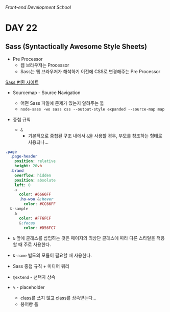 ###### Front-end Development School

# DAY 22

## Sass (Syntactically Awesome Style Sheets) 
* Pre Processor
  * 웹 브라우저는 Processor 
  * Sass는 웹 브라우저가 해석하기 이전에 CSS로 변경해주는 Pre Processor

 [Sass 변환 사이트](css2sass.herokuapp.com)

* Sourcemap - Source Navigation
  * 어떤 Sass 파일에 문제가 있는지 알려주는 툴 
  * `node-sass -wo sass css --output-style expanded --source-map map`

* 중첩 규칙
  * `&`
    * 기본적으로 중첩된 구조 내에서 `&`을 사용할 경우, 부모를 창조하는 형태로 사용되나...
```sass
.page
  .page-header
    position: relative
    height: 20vh
  .brand
    overflow: hidden
    position: absolute
    left: 0
    a 
      color: #6666FF
      .ho-woo &:hover
        color: #CC66FF
  &-sample
    a
      color: #FF6FCF
      &:focus
        color: #D56FC7
```
  * `&` 앞에 클래스를 삽입하는 것은 페이지의 최상단 클래스에 따라 다른 스타일을 적용할 때 주로 사용한다.
  * `&-name` 별도의 모듈이 필요할 때 사용한다.

* Sass 중첩 규칙 + 미디어 쿼리

* `@extend` - 선택자 상속

* `%` - placeholder 
  * class를 쓰지 않고 class를 상속받는다...
  * 붕어빵 틀